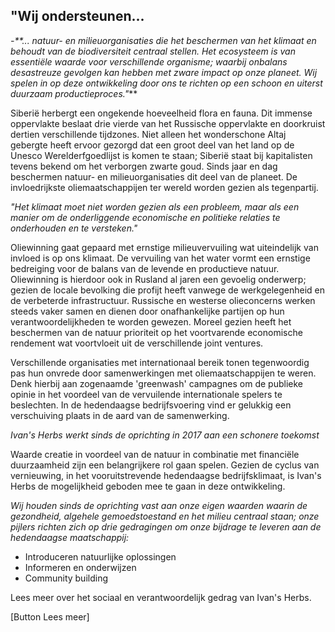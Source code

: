 ## "Wij ondersteunen...
_-**... natuur- en milieuorganisaties die het beschermen van het klimaat en behoudt van de biodiversiteit centraal stellen. Het ecosysteem is van essentiële waarde voor verschillende organisme; waarbij onbalans desastreuze gevolgen kan hebben met zware impact op onze planeet. Wij spelen in op deze ontwikkeling door ons te richten op een schoon en uiterst duurzaam productieproces."_**

Siberië herbergt een ongekende hoeveelheid flora en fauna. Dit immense oppervlakte beslaat drie vierde van het Russische oppervlakte en doorkruist dertien verschillende tijdzones. Niet alleen het wonderschone Altaj gebergte heeft ervoor gezorgd dat een groot deel van het land op de Unesco Werelderfgoedlijst is komen te staan; Siberië staat bij kapitalisten tevens bekend om het verborgen zwarte goud. Sinds jaar en dag beschermen natuur- en milieuorganisaties dit deel van de planeet. De invloedrijkste oliemaatschappijen ter wereld worden gezien als tegenpartij.

_"Het klimaat moet niet worden gezien als een probleem, maar als een manier om de onderliggende economische en politieke relaties te onderhouden en te versteken."_

Oliewinning gaat gepaard met ernstige milieuvervuiling wat uiteindelijk van invloed is op ons klimaat. De vervuiling van het water vormt een ernstige bedreiging voor de balans van de levende en productieve natuur. Oliewinning is hierdoor ook in Rusland al jaren een gevoelig onderwerp; gezien de locale bevolking die profijt heeft vanwege de werkgelegenheid en de verbeterde infrastructuur. Russische en westerse olieconcerns werken steeds vaker samen en dienen door onafhankelijke partijen op hun verantwoordelijkheden te worden gewezen. Moreel gezien heeft het beschermen van de natuur prioriteit op het voortvarende economische rendement wat voortvloeit uit de verschillende joint ventures.

Verschillende organisaties met internationaal bereik tonen tegenwoordig pas hun onvrede door samenwerkingen met oliemaatschappijen te weren. Denk hierbij aan zogenaamde 'greenwash' campagnes om de publieke opinie in het voordeel van de vervuilende internationale spelers te beslechten. In de hedendaagse bedrijfsvoering vind er gelukkig een verschuiving plaats in de aard van de samenwerking. 

_Ivan's Herbs werkt sinds de oprichting in 2017 aan een schonere toekomst_

Waarde creatie in voordeel van de natuur in combinatie met financiële duurzaamheid zijn een belangrijkere rol gaan spelen. Gezien de cyclus van vernieuwing, in het vooruitstrevende hedendaagse bedrijfsklimaat, is Ivan's Herbs de mogelijkheid geboden mee te gaan in deze ontwikkeling. 

_Wij houden sinds de oprichting vast aan onze eigen waarden waarin de gezondheid, algehele gemoedstoestand en het milieu centraal staan; onze pijlers richten zich op drie gedragingen om onze bijdrage te leveren aan de hedendaagse maatschappij:_

* Introduceren natuurlijke oplossingen
* Informeren en onderwijzen
* Community building

Lees meer over het sociaal en verantwoordelijk gedrag van Ivan's Herbs. 

[Button Lees meer]
